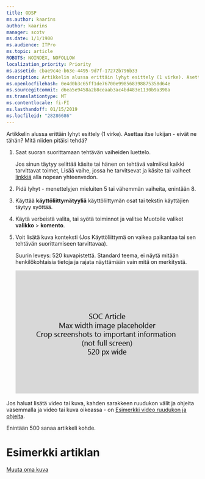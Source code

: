 ```yaml
---
title: ODSP
ms.author: kaarins
author: kaarins
manager: scotv
ms.date: 1/1/1900
ms.audience: ITPro
ms.topic: article
ROBOTS: NOINDEX, NOFOLLOW
localization_priority: Priority
ms.assetid: cbae9c4e-b63e-4495-9d7f-17272b796b33
description: Artikkelin alussa erittäin lyhyt esittely (1 virke). Asettaa itse lukijan - eivät ne tähän? Mitä niiden pitäisi tehdä?
ms.openlocfilehash: 0e4d0b3c65ff1de76700e998568398875358d64e
ms.sourcegitcommit: d6ea5e9458a2b8ceaab3ac4bd483e1130b9a398a
ms.translationtype: MT
ms.contentlocale: fi-FI
ms.lasthandoff: 01/15/2019
ms.locfileid: "28286686"
---
```

Artikkelin alussa erittäin lyhyt esittely (1 virke). Asettaa itse lukijan - eivät ne tähän? Mitä niiden pitäisi tehdä? 
  
1. Saat suoran suorittamaan tehtävän vaiheiden luettelo.
    
    Jos sinun täytyy selittää käsite tai hänen on tehtävä valmiiksi kaikki tarvittavat toimet, Lisää vaihe, jossa he tarvitsevat ja käsite tai vaiheet [linkkiä](https://support.office.com/article/f37e7984-cf03-4fde-92d3-82970d7e241b.aspx) alla nopean yhteenvedon. 
    
2. Pidä lyhyt - menettelyjen mieluiten 5 tai vähemmän vaiheita, enintään 8.
    
3. Käyttää **käyttöliittymätyyliä** käyttöliittymän osat tai tekstin käyttäjien täytyy syöttää. 
    
4. Käytä verbeistä valita, tai syötä toiminnot ja valitse Muotoile valikot **valikko** \> **komento**.
    
5. Voit lisätä kuva konteksti (Jos Käyttöliittymä on vaikea paikantaa tai sen tehtävän suorittamiseen tarvittavaa).
    
    Suurin leveys: 520 kuvapistettä. Standard teema, ei näytä mitään henkilökohtaisia tietoja ja rajata näyttämään vain mitä on merkitystä. 
    
    ![Paikkamerkki - SOC-artikkelin kuvan enimmäisleveys on 520 kuvapistettä](media/7d43d3be-8658-4a5b-aa15-ed62a47a2b24.png)
  
Jos haluat lisätä video tai kuva, kahden sarakkeen ruudukon välit ja ohjeita vasemmalla ja video tai kuva oikeassa - on [Esimerkki video ruudukon ja ohjeita](https://support.office.com/article/14ce8e82-efa0-47f5-bb84-94f078db3dae.aspx). 
  
Enintään 500 sanaa artikkeli kohde.
  
# <a name="example-article"></a>Esimerkki artiklan

[Muuta oma kuva](https://support.office.com/article/555376e0-1fca-49ba-8434-307a0525c767.aspx)
  

